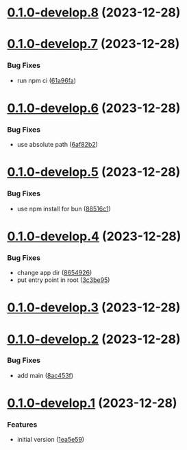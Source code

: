 # [0.1.0-develop.8](https://git.lumeweb.com/LumeWeb/web3.news-publisher/compare/v0.1.0-develop.7...v0.1.0-develop.8) (2023-12-28)

# [0.1.0-develop.7](https://git.lumeweb.com/LumeWeb/web3.news-publisher/compare/v0.1.0-develop.6...v0.1.0-develop.7) (2023-12-28)


### Bug Fixes

* run npm ci ([61a96fa](https://git.lumeweb.com/LumeWeb/web3.news-publisher/commit/61a96fa453ea466999b4e2f7c02e0b6a6d72dc11))

# [0.1.0-develop.6](https://git.lumeweb.com/LumeWeb/web3.news-publisher/compare/v0.1.0-develop.5...v0.1.0-develop.6) (2023-12-28)


### Bug Fixes

* use absolute path ([6af82b2](https://git.lumeweb.com/LumeWeb/web3.news-publisher/commit/6af82b244aef5ac1b712a4ab7bc719c34dd364ae))

# [0.1.0-develop.5](https://git.lumeweb.com/LumeWeb/web3.news-publisher/compare/v0.1.0-develop.4...v0.1.0-develop.5) (2023-12-28)


### Bug Fixes

* use npm install for bun ([88516c1](https://git.lumeweb.com/LumeWeb/web3.news-publisher/commit/88516c1058d17bfbe41147d38e3dc2136e428413))

# [0.1.0-develop.4](https://git.lumeweb.com/LumeWeb/web3.news-publisher/compare/v0.1.0-develop.3...v0.1.0-develop.4) (2023-12-28)


### Bug Fixes

* change app dir ([8654926](https://git.lumeweb.com/LumeWeb/web3.news-publisher/commit/8654926e366d377ef36b9a2c04df4996ef8dabf5))
* put entry point in root ([3c3be95](https://git.lumeweb.com/LumeWeb/web3.news-publisher/commit/3c3be95cd80fa7aa4939bcb3c461bb7f699d64f1))

# [0.1.0-develop.3](https://git.lumeweb.com/LumeWeb/web3.news-publisher/compare/v0.1.0-develop.2...v0.1.0-develop.3) (2023-12-28)

# [0.1.0-develop.2](https://git.lumeweb.com/LumeWeb/web3.news-publisher/compare/v0.1.0-develop.1...v0.1.0-develop.2) (2023-12-28)


### Bug Fixes

* add main ([8ac453f](https://git.lumeweb.com/LumeWeb/web3.news-publisher/commit/8ac453f5a7f0ff6ed4ac9c869f341a161101f298))

# [0.1.0-develop.1](https://git.lumeweb.com/LumeWeb/web3.news-publisher/compare/v0.0.1...v0.1.0-develop.1) (2023-12-28)


### Features

* initial version ([1ea5e59](https://git.lumeweb.com/LumeWeb/web3.news-publisher/commit/1ea5e59d72a6cc2344b47c3ecdc1272833c1e6e9))
